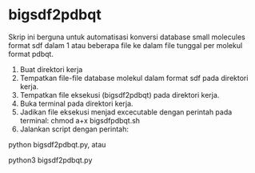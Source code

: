 # bigsdf2pdbqt
Skrip ini berguna untuk automatisasi konversi database small molecules format sdf dalam 1 atau beberapa file ke dalam file tunggal per molekul format pdbqt. 

1. Buat direktori kerja
2. Tempatkan file-file database molekul dalam format sdf pada direktori kerja.
3. Tempatkan file eksekusi (bigsdf2pdbqt) pada direktori kerja.
4. Buka terminal pada direktori kerja.
5. Jadikan file eksekusi menjad excecutable dengan perintah pada terminal: chmod a+x bigsdfpdbqt.sh
6. Jalankan script dengan perintah:

python bigsdf2pdbqt.py, atau

python3 bigsdf2pdbqt.py
